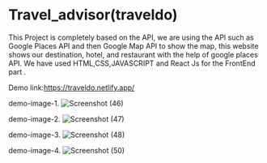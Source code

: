 
# Travel_advisor(traveldo)
This Project is completely based on the API, we are using the API such as Google Places API and 
then Google Map API to show the map, this website shows our destination, hotel, and restaurant with the 
help of google places API.
We have used HTML,CSS,JAVASCRIPT and React Js for the FrontEnd part .

Demo link:https://traveldo.netlify.app/


demo-image-1.
![Screenshot (46)](https://user-images.githubusercontent.com/56030089/179739392-e581dc70-c6ec-4564-afa7-a2eccff61654.png)


demo-image-2.
![Screenshot (47)](https://user-images.githubusercontent.com/56030089/179739414-bcee8737-a31a-4d3f-85ce-6ca3a42ca8b6.png)


demo-image-3.
![Screenshot (48)](https://user-images.githubusercontent.com/56030089/179739435-ab1df102-a326-40f6-b8f9-54f4d8c646fb.png)


demo-image-4.
![Screenshot (50)](https://user-images.githubusercontent.com/56030089/179739479-494844b1-7ab5-4540-8a1c-ceef6561c6f4.png)

